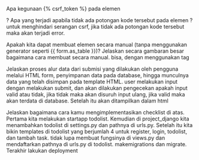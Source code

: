 Apa kegunaan {% csrf_token %} pada elemen <form>? Apa yang terjadi apabila tidak ada potongan kode tersebut pada elemen <form>?
untuk menghindari serangan csrf, jika tidak ada potongan kode tersebut maka akan terjadi error.
  
Apakah kita dapat membuat elemen <form> secara manual (tanpa menggunakan generator seperti {{ form.as_table }})? Jelaskan secara gambaran besar bagaimana cara membuat <form> secara manual.
bisa, dengan menggunakan tag
  
Jelaskan proses alur data dari submisi yang dilakukan oleh pengguna melalui HTML form, penyimpanan data pada database, hingga munculnya data yang telah disimpan pada template HTML.
user melakukan input dengan melakukan submit, dan akan dilakukan pengecekan apakah input valid atau tidak, jika tidak maka akan disuruh input ulang, jika valid maka akan terdata di database. Setelah itu akan ditampilkan dalam html
  
Jelaskan bagaimana cara kamu mengimplementasikan checklist di atas.
Pertama kita melakukan startapp todolist. Kemudian di project_django kita menambahkan todolist di settings.py dan pathnya di urls.py. Setelah itu kita bikin templates di todolist yang berjumlah 4 untuk register, login, todolist, dan tambah task. tidak lupa membuat fungsinya di views.py dan mendaftarkan pathnya di urls.py di todolist. makemigrations dan migrate. Terakhir lakukan deployment
  
